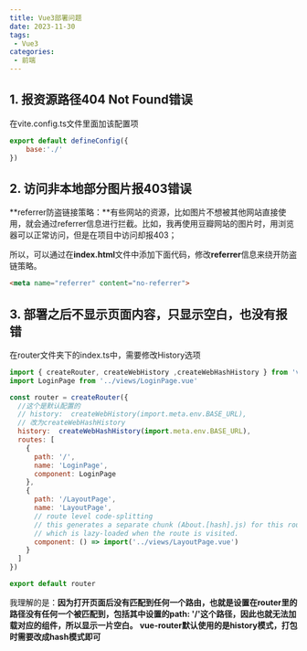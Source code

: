 ```yaml
---
title: Vue3部署问题
date: 2023-11-30
tags:
 - Vue3
categories:
 - 前端
---
```


<!-- # Vue3部署问题 -->

## 1. 报资源路径404 Not Found错误

在vite.config.ts文件里面加该配置项

```js
export default defineConfig({
    base:'./'
})
```



## 2. 访问非本地部分图片报403错误

**referrer防盗链接策略：**有些网站的资源，比如图片不想被其他网站直接使用，就会通过referrer信息进行拦截。比如，我再使用豆瓣网站的图片时，用浏览器可以正常访问，但是在项目中访问却报403；

所以，可以通过在**index.html**文件中添加下面代码，修改**referrer**信息来绕开防盗链策略。

```html
<meta name="referrer" content="no-referrer">
```



## 3. 部署之后不显示页面内容，只显示空白，也没有报错

在router文件夹下的index.ts中，需要修改History选项

```js
import { createRouter, createWebHistory ,createWebHashHistory } from 'vue-router'
import LoginPage from '../views/LoginPage.vue'

const router = createRouter({
  //这个是默认配置的
  // history:  createWebHistory(import.meta.env.BASE_URL),
  // 改为createWebHashHistory
  history:  createWebHashHistory(import.meta.env.BASE_URL),
  routes: [
    {
      path: '/',
      name: 'LoginPage',
      component: LoginPage
    },
    {
      path: '/LayoutPage',
      name: 'LayoutPage',
      // route level code-splitting
      // this generates a separate chunk (About.[hash].js) for this route
      // which is lazy-loaded when the route is visited.
      component: () => import('../views/LayoutPage.vue')
    }
  ]
})

export default router
```

我理解的是：**因为打开页面后没有匹配到任何一个路由，也就是设置在router里的路径没有任何一个被匹配到，包括其中设置的path: '/'这个路径，因此也就无法加载对应的组件，所以显示一片空白。**
**vue-router默认使用的是history模式，打包时需要改成hash模式即可**